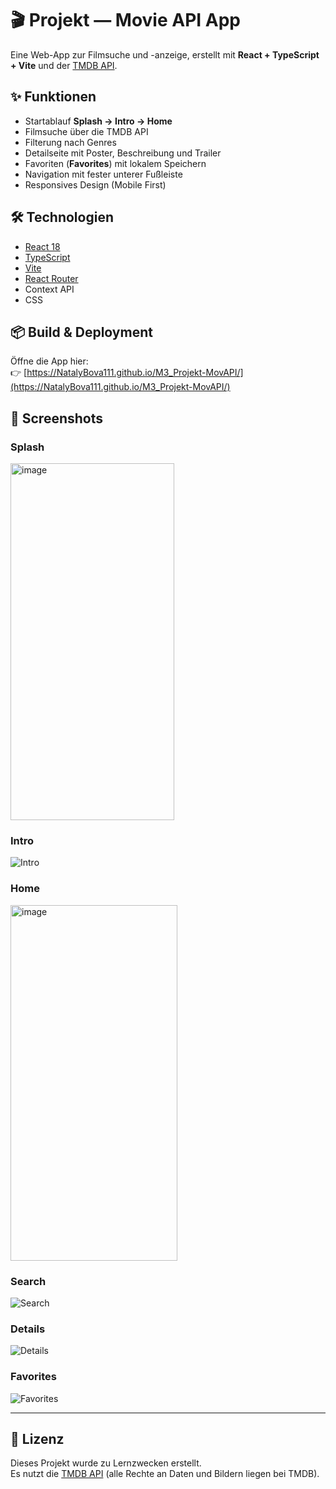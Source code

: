 

# 🎬 Projekt — Movie API App

Eine Web-App zur Filmsuche und -anzeige, erstellt mit **React + TypeScript + Vite** und der [TMDB API](https://www.themoviedb.org/documentation/api).

## ✨ Funktionen
- Startablauf **Splash → Intro → Home**
- Filmsuche über die TMDB API
- Filterung nach Genres
- Detailseite mit Poster, Beschreibung und Trailer
- Favoriten (**Favorites**) mit lokalem Speichern
- Navigation mit fester unterer Fußleiste
- Responsives Design (Mobile First)

## 🛠️ Technologien
- [React 18](https://reactjs.org/)
- [TypeScript](https://www.typescriptlang.org/)
- [Vite](https://vitejs.dev/)
- [React Router](https://reactrouter.com/)
- Context API 
- CSS 

## 📦 Build & Deployment
Öffne die App hier:  
👉 [https://NatalyBova111.github.io/M3_Projekt-MovAPI/](https://NatalyBova111.github.io/M3_Projekt-MovAPI/)

## 📸 Screenshots
### Splash
<img width="262" height="571" alt="image" src="https://github.com/user-attachments/assets/b7363daf-ffd6-4205-b9ab-7ad2e419729e" />

### Intro
![Intro](docs/screenshots/intro.png)

### Home
<img width="267" height="569" alt="image" src="https://github.com/user-attachments/assets/ca054208-31b3-4cbc-8563-08fa098db048" />

### Search
![Search](docs/screenshots/search.png)

### Details
![Details](docs/screenshots/details.png)

### Favorites
![Favorites](docs/screenshots/favorites.png)

---

## 📄 Lizenz
Dieses Projekt wurde zu Lernzwecken erstellt.  
Es nutzt die [TMDB API](https://www.themoviedb.org/) (alle Rechte an Daten und Bildern liegen bei TMDB).
